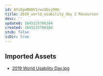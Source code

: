 ```yaml
---
id: Afu5ywMd6V1rwzXUujOHU
title: 2019_world_usability_day 2 Resources
desc: ''
updated: 1645225706384
created: 1645225706384
stub: false
isDir: true
---
```

## Imported Assets
- [2019 World Usability Day.jpg](/assets/2019-world-usability-day-cX20jDjFtRqV.jpg)
